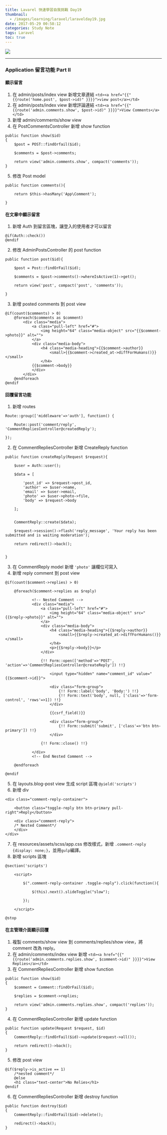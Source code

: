```yaml
---
title: Lavarel 快速學習自我挑戰 Day19
thumbnail:
  - /images/learning/laravel/laravelday19.jpg
date: 2017-05-29 00:58:12
categories: Study Note
tags: Laravel
toc: true
---
```

<img src="/images/learning/laravel/laravelday19.jpg">

***
### Application 留言功能 Part II
#### 顯示留言
1. 在 admin/posts/index view 新增文章連結
`<td><a href="{{" {{route('home.post', $post->id)" }}}}">view post</a></td>`
2. 在 admin/posts/index view 新增評論連結
`<td><a href="{{" {{route('admin.comments.show', $post->id)" }}}}">View Comments</a></td>`
3. 新增 admin/comments/show view
4. 在 PostCommentsController 新增 show function
```
public function show($id)
{   
    $post = POST::findOrfail($id);
    
    $comments = $post->comments;
    
    return view('admin.comments.show', compact('comments'));   
}
```
5. 修改 Post model
```
public function comments(){

    return $this->hasMany('App\Comment');

}
```
#### 在文章中顯示留言
1. 新增 Auth 到留言區塊，讓登入的使用者才可以留言
```
@if(Auth::check())
@endif
```
2. 修改 AdminPostsController 的 post function
```
public function post($id){

    $post = Post::findOrFail($id);

    $comments = $post->comments()->whereIsActive(1)->get();

    return view('post', compact('post', 'comments'));

}
```
3. 新增 posted comments 到 post view
```
@if(count($comments) > 0)
    @foreach($comments as $comment)
        <div class="media">
            <a class="pull-left" href="#">
                <img height="64" class="media-object" src="{{$comment->photo}}" alt="">
            </a>
            <div class="media-body">
                <h4 class="media-heading">{{$comment->author}}
                    <small>{{$comment->created_at->diffForHumans()}}</small>
                </h4>
            {{$comment->body}}
            </div>
        </div>
    @endforeach
@endif
```
#### 回覆留言功能
1. 新增 routes
```
Route::group(['middleware'=>'auth'], function() {
    
    Route::post('comment/reply', 'CommentRepliesController@createdReply');

});
```
2. 在 CommentRepliesController 新增 CreateReply function
```
public function createReply(Request $request){

    $user = Auth::user();

    $data = [

        'post_id' => $request->post_id,
        'author' => $user->name,
        'email' => $user->email,
        'photo' => $user->photo->file,
        'body' => $request->body

    ];


    CommentReply::create($data);

    $request->session()->flash('reply_message', 'Your reply has been submitted and is waiting moderation');

    return redirect()->back();


}
```
3. 在 CommentReply model 新增 `'photo'` 讓欄位可寫入
4. 新增 reply comment 到 post view
```
@if(count($comment->replies) > 0)

    @foreach($comment->replies as $reply)

            <!-- Nested Comment -->
            <div class="media">
                <a class="pull-left" href="#">
                    <img height="64" class="media-object" src="{{$reply->photo}}" alt="">
                </a>
                <div class="media-body">
                    <h4 class="media-heading">{{$reply->author}}
                        <small>{{$reply->created_at->diffForHumans()}}</small>
                    </h4>
                    <p>{{$reply->body}}</p>
                </div>

                {!! Form::open(['method'=>'POST', 'action'=>'CommentRepliesController@createReply']) !!}

                    <input type="hidden" name="comment_id" value="{{$comment->id}}">

                    <div class="form-group">
                        {!! Form::label('body', 'Body:') !!}
                        {!! Form::text('body', null, ['class'=>'form-control', 'rows'=>1]) !!}
                    </div>

                    {{csrf_field()}}

                    <div class="form-group">
                        {!! Form::submit('submit', ['class'=>'btn btn-primary']) !!}
                    </div>

                {!! Form::close() !!}

            </div>
            <!-- End Nested Comment -->

    @endforeach

@endif
```
5. 在 layouts.blog-post view 生成 script 區塊
`@yield('scripts')`
6. 新增 div
```
<div class="comment-reply-container">

    <button class="toggle-reply btn btn-primary pull-right">Reply</button>

    <div class="comment-reply">
    /* Nested Comment*/
    </div>
</div>

```
7. 在 resources/assets/scss/app.css 修改樣式，新增 `.comment-reply {display: none;}`，並用`gulp`編譯。
8. 新增 scripts 區塊
```
@section('scripts')

    <script>

        $(".comment-reply-container .toggle-reply").click(function(){

            $(this).next().slideToggle("slow");

        });

    </script>

@stop
```
#### 在主管理介面顯示回覆
1. 複製 comments/show view 到 comments/replies/show view，將 comment 改為 reply。
2. 在 admin/comments/index view 新增
`<td><a href="{{" {{route('admin.comments.replies.show', $comment->id)" }}}}">View Replies</a></td>`
3. 在 CommentRepliesController 新增 show function
```
public function show($id)
{
    $comment = Comment::findOrFail($id);

    $replies = $comment->replies;

    return view('admin.comments.replies.show', compact('replies'));
}
```
4. 在 CommentRepliesController 新增 update function
```
public function update(Request $request, $id)
{
    CommentReply::findOrFail($id)->update($request->all());

    return redirect()->back();
}
```
5. 修改 post view
```
@if($reply->is_active == 1)
    /*nested comment*/
    @else
    <h1 class="text-center">No Relies</h1>
@endif
```
6. 在 CommentRepliesController 新增 destroy function
```
public function destroy($id)
{
    CommentReply::findOrFail($id)->delete();
    
    redirect()->back();
}
```